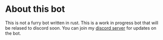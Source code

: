 # About this bot
This is not a furry bot written in rust. This is a work in progress bot that will be relased to discord soon. You can join my <a href="https://julians.work/cum">discord server</a> for updates on the bot.
